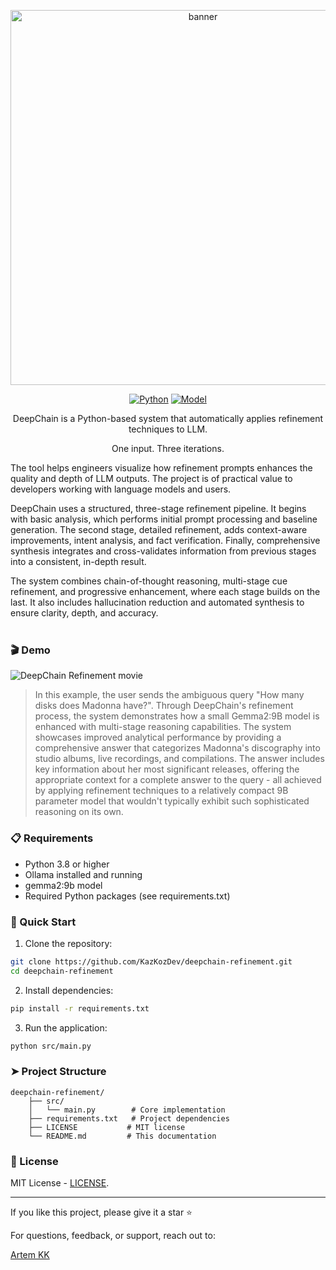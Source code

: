 <p align="center">
  <img src="https://github.com/user-attachments/assets/958180f9-798a-442c-b93d-4e561358f33e" width="600" alt="banner">
</p>

<p align="center">
  <a href="https://www.python.org"><img src="https://img.shields.io/badge/Python-3.8+-blue.svg" alt="Python"></a>
  <a href="https://ollama.ai"><img src="https://img.shields.io/badge/Model-gemma2:9b-purple.svg" alt="Model"></a>
</p>

<p align="center">DeepChain is a Python-based system that automatically applies refinement techniques to LLM.</p>
<p align="center">One input. Three iterations.</p>

The tool helps engineers visualize how refinement prompts enhances the quality and depth of LLM outputs. The project is of practical value to developers working with language models and users.

DeepChain uses a structured, three-stage refinement pipeline. It begins with basic analysis, which performs initial prompt processing and baseline generation. The second stage, detailed refinement, adds context-aware improvements, intent analysis, and fact verification. Finally, comprehensive synthesis integrates and cross-validates information from previous stages into a consistent, in-depth result.

The system combines chain-of-thought reasoning, multi-stage cue refinement, and progressive enhancement, where each stage builds on the last. It also includes hallucination reduction and automated synthesis to ensure clarity, depth, and accuracy.<br><br>

### 🎬 Demo

![DeepChain Refinement movie](https://github.com/kazkozdev/deepchain-refinement/blob/main/deepchain-refinement-movie.gif)

> In this example, the user sends the ambiguous query "How many disks does Madonna have?". Through DeepChain's refinement process, the system demonstrates how a small Gemma2:9B model is enhanced with multi-stage reasoning capabilities. The system showcases improved analytical performance by providing a comprehensive answer that categorizes Madonna's discography into studio albums, live recordings, and compilations. The answer includes key information about her most significant releases, offering the appropriate context for a complete answer to the query - all achieved by applying refinement techniques to a relatively compact 9B parameter model that wouldn't typically exhibit such sophisticated reasoning on its own.


### 📋 Requirements

- Python 3.8 or higher
- Ollama installed and running
- gemma2:9b model
- Required Python packages (see requirements.txt)

### 🚩 Quick Start

1. Clone the repository:
```bash
git clone https://github.com/KazKozDev/deepchain-refinement.git
cd deepchain-refinement
```

2. Install dependencies:
```bash
pip install -r requirements.txt
```

3. Run the application:
```bash
python src/main.py
```
### ➤ Project Structure
```
deepchain-refinement/
    ├── src/
    │   └── main.py        # Core implementation
    ├── requirements.txt   # Project dependencies
    ├── LICENSE           # MIT license
    └── README.md         # This documentation
```

### 📄 License

MIT License - [LICENSE](LICENSE).

---
If you like this project, please give it a star ⭐

For questions, feedback, or support, reach out to:

[Artem KK](https://www.linkedin.com/in/kazkozdev/)

